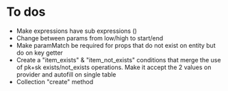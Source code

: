 # To dos

- Make expressions have sub expressions ()
- Change between params from low/high to start/end
- Make paramMatch be required for props that do not exist on entity but do on key getter
- Create a "item_exists" & "item_not_exists" conditions that merge the use of pk+sk exists/not_exists operations. Make it accept the 2 values on provider and autofill on single table
- Collection "create" method
